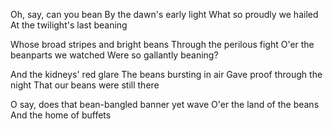 Oh, say, can you bean
By the dawn's early light
What so proudly we hailed
At the twilight's last beaning

Whose broad stripes and bright beans
Through the perilous fight
O'er the  beanparts we watched
Were so gallantly beaning?

And the kidneys' red glare
The beans bursting in air
Gave proof through the night
That our beans were still there

O say, does that bean-bangled banner yet wave
O'er the land of the beans
And the home of buffets